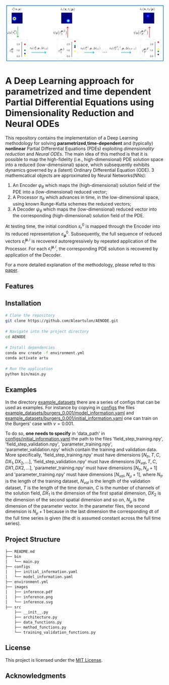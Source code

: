 [![Alt text](./images/inference.svg)](https://github.com/Aleartulon/AENODE/tree/structure/images/inference.svg)

# A Deep Learning approach for parametrized and time dependent Partial Differential Equations using Dimensionality Reduction and Neural ODEs
This repository contains the implementation of a Deep Learning methodology for solving **parametrized**,**time-dependent** and (typically) **nonlinear** Partial Differential Equations (PDEs) exploiting *dimensionality reduction* and *Neural ODEs*. The main idea of this method is that it is possible to map the high-fidelity (i.e., high-dimensional) PDE solution space into a reduced (low-dimensional) space, which subsequently exhibits dynamics governed by a (latent) Ordinary Differential Equation (ODE). 3 mathemcatical objects are approximated by Neural Networks(NNs):
1. An Encoder $\varphi_\theta$ which maps the (high-dimensional) solution field of the PDE into a (low-dimensional) reduced vector;
2. A Processor $\pi_\theta$ which advances in time, in the low-dimensional space, using known Runge-Kutta schemes the reduced vectors;
3. A Decoder $\psi_\theta$ which maps the (low-dimensional) reduced vector into the corresponding (high-dimensional) solution field of the PDE.
   
At testing time, the initial condition $s_r^0$ is mapped through the Encoder into its reduced representation $\varepsilon_{\pmb{\mu}}^0$. Subsequently, the full sequence of reduced vectors $\varepsilon^{\pmb{\mu},i}_i$ is recovered autoregressively by repeated application of the Processor. For each $\varepsilon^{\pmb{\mu},i}_i$, the corresponding PDE solution is recovered by application of the Decoder.

For a more detailed explanation of the methodology, please refed to this [paper](https://www.example.com).
##  Features


##  Installation

```bash
# Clone the repository
git clone https://github.com/Aleartulon/AENODE.git

# Navigate into the project directory
cd AENODE

# Install dependencies
conda env create -f environment.yml
conda activate artu

# Run the application
python bin/main.py
```

##  Examples
In the directory [example_datasets](example_datasets/) there are a series of configs that can be used as examples. For instance by copying in [configs](configs/) the files [example_datasets/burgers_0.001/model_information.yaml](example_datasets/burgers_0.001/model_information.yaml) and  [example_datasets/burgers_0.001/initial_information.yaml](example_datasets/burgers_0.001/initial_information.yaml) one can train on the Burgers' case with $\nu=0.001$. 

To do so, **one needs to specify** in 'data_path' in [configs/initial_information.yaml](configs/initial_information.yaml) the path to the files 'field_step_training.npy', 'field_step_validation.npy', 'parameter_training.npy', 'parameter_validation.npy' which contain the training and validation data. More specifically, 'field_step_training.npy' must have dimensions $[N_{tr}, T, C, DX_1, DX_2, \ldots]$, 'field_step_validation.npy' must have dimensions $[N_{val}, T, C , DX1, DX2, ...]$, 'parameter_training.npy' must have dimensions $[N_{tr}, N_\mu+1]$ and 'parameter_training.npy' must have dimensions $[N_{val}, N_\mu+1]$, where $N_{tr}$ is the length of the training dataset,  $N_{val}$ is the length of the validation dataset, $T$ is the length of the time domain, $C$ is the number of channels of the solution field, $DX_1$ is the dimension of the first spatial dimension, $DX_2$ is the dimension of the second spatial dimension and so on, $N_\mu$ is the dimension of the parameter vector. In the parameter files, the second dimension is $N_\mu+1$ because in the last dimension the corresponding dt of the full time series is given (the dt is assumed constant across the full time series).


##  Project Structure
```plaintext
├── README.md
├── bin
│   └── main.py
├── configs
│   ├── initial_information.yaml
│   └── model_information.yaml
├── environment.yml
├── images
│   ├── inference.pdf
│   ├── inference.png
│   └── inference.svg
├── src
    ├── __init__.py
    ├── architecture.py
    ├── data_functions.py
    ├── method_functions.py
    └── training_validation_functions.py
```



## License

This project is licensed under the [MIT License](LICENSE).

## Acknowledgments

